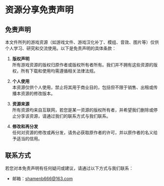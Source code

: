 # 资源分享免责声明  

## 免责声明  

本文件所列的游戏资源（如游戏文件、游戏汉化补丁、模组、音效、图片等）仅供个人学习、研究和交流使用。以下是免责声明的具体条款：  

1. **版权声明**  
   所有游戏资源的版权归原作者或版权所有者所有。我们并不拥有这些资源的版权，所有下载和使用均需遵循相关法律法规。  

2. **个人使用**  
   本资源仅供个人使用，禁止将其用于商业目的，包括但不限于销售、出租或传播本资源的修改版本。  

3. **资源来源**  
   所有资源均来自互联网，若您是某一资源的版权所有者，并希望我们删除或停止分享该资源，请通过我们的联系方式与我们联系。  

4. **修改和再分发**  
   任何对资源的修改或再分发，请务必获取原作者的许可，并以原作者的名义给予适当的信用。  

## 联系方式  

若您对本免责声明有任何疑问或建议，请通过以下方式与我们联系：  

- 邮箱：shamenb666@163.com
